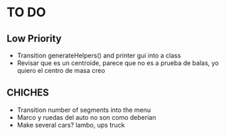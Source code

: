 # TO DO
## Low Priority
- Transition generateHelpers() and printer gui into a class
- Revisar que es un centroide, parece que no es a prueba de balas, yo quiero el centro de masa creo

## CHICHES
- Transition number of segments into the menu
- Marco y ruedas del auto no son como deberian
- Make several cars? lambo, ups truck
